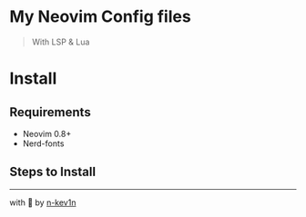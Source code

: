 # My Neovim Config files

> With LSP & Lua

# Install

## Requirements

- Neovim 0.8+
- Nerd-fonts

## Steps to Install

---

with :green_heart: by [n-kev1n](https://github.com/n-kev1n)
